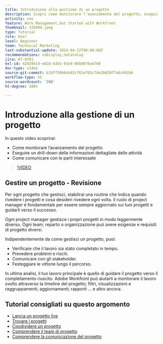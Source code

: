 ```yaml
---
title: Introduzione alla gestione di un progetto
description: Scopri come monitorare l’avanzamento del progetto, eseguire un drill-down dei dettagli delle attività e come comunicare con le parti interessate.
activity: use
feature: Work Management,Get Started with Workfront
thumbnail: 335094.jpeg
type: Tutorial
role: User
level: Beginner
team: Technical Marketing
last-substantial-update: 2024-04-22T00:00:00Z
recommendations: noDisplay,noCatalog
jira: KT-8781
exl-id: 4202941d-eb2d-43b5-91e8-06b0076a470d
doc-type: video
source-git-commit: b18ff5966da92c762e702c7de2b020f7a6c692b6
workflow-type: ht
source-wordcount: '208'
ht-degree: 100%

---
```


# Introduzione alla gestione di un progetto

In questo video scoprirai:

* Come monitorare l’avanzamento del progetto
* Eseguire un drill-down delle informazioni dettagliate delle attività
* Come comunicare con le parti interessate

>[!VIDEO](https://video.tv.adobe.com/v/335094/?quality=12&learn=on)

## Gestire un progetto - Revisione

Per ogni progetto che gestisci, stabilirai una routine che indica quando rivedere i progetti e cosa desideri rivedere ogni volta. Il ruolo di project manager è fondamentale per essere sempre aggiornato sui tuoi progetti e guidarli verso il successo.

Ogni project manager gestisce i propri progetti in modo leggermente diverso. Ogni team, reparto o organizzazione può avere esigenze e requisiti di progetto diversi.

Indipendentemente da come gestisci un progetto, puoi:

* Verificare che il lavoro sia stato completato in tempo.
* Prevedere problemi e rischi.
* Comunicare con gli stakeholder.
* Festeggiare le vittorie lungo il percorso.

In ultima analisi, il tuo lavoro principale è quello di guidare il progetto verso il completamento riuscito. Adobe Workfront può aiutarti a monitorare il lavoro svolto attraverso la timeline del progetto; filtri, visualizzazioni e raggruppamenti; aggiornamenti; rapporti ... e altro ancora.

<!---
learn more urls
3 universal principles of project management
What is a project manager?
Project management knowledge areas
9 best practices for effective project management
10 work management problems and how to solve them
--->

## Tutorial consigliati su questo argomento

* [Lancia un progetto live](/help/manage-work/projects/take-a-project-live.md)
* [Trovare i progetti](/help/manage-work/projects/find-projects.md)
* [Condividere un progetto](/help/manage-work/projects/share-a-project.md)
* [Comprendere il team di progetto](/help/manage-work/projects/understand-the-project-team.md)
* [Comprendere la comunicazione del progetto](/help/manage-work/projects/understand-project-communication.md)

